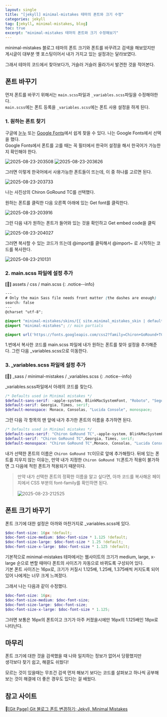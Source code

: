 ```yaml
---
layout: single
title: "[jekyll] minimal-mistakes 테마의 폰트와 크기 수정"
categories: jekyll
tag: [jekyll, minimal-mistakes, blog]
toc: true
excerpt: "minimal-mistakes 테마의 폰트와 크기 수정해보기"
---
```


minimal-mistakes 블로그 테마의 폰트 크기와 폰트를 바꾸려고 검색을 해보았지만<br>
게시글이 대부분 옛 포스팅이어서 내가 가지고 있는 설정과는 달라보였다.

그래서 테마의 코드에서 찾아보다가, 거슬러 거슬러 올라가서 발견한 것을 적어본다.<br>


## 폰트 바꾸기

먼저 폰트를 바꾸기 위해서는 `main.scss`파일과 `_variables.scss`파일을 수정해야한다.<br>
`main.scss`에는 폰트 등록을 `_variables.scss`에는 폰트 사용 설정을 하게 된다.

### 1. 원하는 폰트 찾기
구글에 [눈누](https://noonnu.cc/) 또는 [Google Fonts](https://fonts.google.com/)에서 쉽게 찾을 수 있다.
나는 Google Fonts에서 선택을 했다.<br>
Google Fonts에서 폰트를 고를 때는 꼭 필터에서 한국어 설정을 해서 한국어가 가능한지 확인해야 한다.

![2025-08-23-203508]({{site.url}}/images/2025-08-23-font/2025-08-23-203508.png)
![2025-08-23-203626]({{site.url}}/images/2025-08-23-font/2025-08-23-203626.png)


그러면 이렇게 한국어에서 사용가능한 폰트들이 뜨는데, 이 중 하나를 고르면 된다.

![2025-08-23-203733]({{site.url}}/images/2025-08-23-font/2025-08-23-203733.png)

나는 사진상의 Chiron GoRound TC를 선택했다.

원하는 폰트를 클릭한 다음 오른쪽 아래에 있는 Get font를 클릭한다.

![2025-08-23-203916]({{site.url}}/images/2025-08-23-font/2025-08-23-203916.png)


그런 다음 내가 원하는 폰트가 들어와 있는 것을 확인하고 Get embed code을 클릭

![2025-08-23-204027]({{site.url}}/images/2025-08-23-font/2025-08-23-204027.png)


그러면 복사할 수 있는 코드가 뜨는데 @import를 클릭해서 @import~ 로 시작하는 코드를 복사한다.

![2025-08-23-210131]({{site.url}}/images/2025-08-23-font/2025-08-23-210131.png)


### 2. main.scss 파일에 설정 추가
**[📂]** assets / css / main.scss
{: .notice--info}
~~~scss
---
# Only the main Sass file needs front matter (the dashes are enough)
search: false
---
@charset "utf-8";

@import "minimal-mistakes/skins/{{ site.minimal_mistakes_skin | default: 'default' }}"; // skin
@import "minimal-mistakes"; // main partials

@import url('https://fonts.googleapis.com/css2?family=Chiron+GoRound+TC:wght@200..900&display=swap');
~~~

1.번에서 복사한 코드를 main.scss 파일에 내가 원하는 폰트를 찾아 설정을 추가해준다.
그런 다음 _variables.scss으로 이동한다.

### 3. _variables.scss 파일에 설정 추가
**[📂]** _sass / minimal-mistakes / _variables.scss
{: .notice--info}

_variables.scss파일에서 아래의 코드를 찾는다.

~~~scss
/* Defaults used in Minimal mistakes */
$default-sans-serif: -apple-system, BlinkMacSystemFont, "Roboto", "Segoe UI", "Helvetica Neue", "Lucida Grande", Arial, sans-serif;
$default-serif: Georgia, Times, serif;
$default-monospace: Monaco, Consolas, "Lucida Console", monospace;
~~~

그런 다음 각 항목의 맨 앞에 내가 추가한 폰트의 이름을 추가하면 된다. 
~~~scss
/* Defaults used in Minimal mistakes */
$default-sans-serif: "Chiron GoRound TC",-apple-system, BlinkMacSystemFont, "Roboto", "Segoe UI", "Helvetica Neue", "Lucida Grande", Arial, sans-serif;
$default-serif: "Chiron GoRound TC",Georgia, Times, serif;
$default-monospace: "Chiron GoRound TC",Monaco, Consolas, "Lucida Console", monospace;
~~~
내가 선택한 폰트의 이름은 `Chiron GoRound TC`이므로 앞에 추가해줬다.
뒤에 있는 폰트를 지우지 않는 이유는, 만약 내가 지정한 `Chiron GoRound TC`폰트가 적용이 불가하면 그 다음에 적힌 폰트가 적용되기 때문이다.

> 만약 내가 선택한 폰트의 정확한 이름을 알고 싶다면, 아까 코드를 복사해온 페이지에서 CSS 부분의 font-family를 확인하면 된다.<br><br>
> ![2025-08-23-212525]({{site.url}}/images/2025-08-23-font/2025-08-23-212525.png)



## 폰트 크기 바꾸기

폰트 크기에 대한 설정은 아까와 마찬가지로 _variables.scss에 있다.

~~~scss
$doc-font-size: 16px !default;
$doc-font-size-medium: $doc-font-size * 1.125 !default;
$doc-font-size-large: $doc-font-size * 1.25 !default;
$doc-font-size-x-large: $doc-font-size * 1.125 !default;
~~~

기본적으로 minimal-mistakes 테마에서는 웹사이트의 크기가 medium, large, x-large 순으로 변할 때마다 폰트의 사이즈가 자동으로 바뀌도록 구성되어 있다. <br>
기본 폰트 사이즈는 16px로, 크기가 커질시 1.125배, 1.25배, 1.375배씩 커지도록 되어있어 나에게는 너무 크게 느껴졌다.

그래서 나는 다음과 같이 수정했다.

~~~scss
$doc-font-size: 16px;
$doc-font-size-medium: $doc-font-size;
$doc-font-size-large: $doc-font-size;
$doc-font-size-x-large: $doc-font-size * 1.125;
~~~

그러면 보통은 16px의 폰트이고 크기가 아주 커졌을시에만 16px의 1.125배인 18px로 나타난다.<br>



## 마무리

폰트 크기에 대한 것을 검색했을 때 나와 일치하는 정보가 없어서 당황했지만<br>
생각보다 찾기 쉽고, 해결도 쉬웠다!<br>

모르는 것이 있을때는 무조건 검색 먼저 해보기 보다는 코드를 살펴보고 하나씩 공부해보는 것이 해결에 더 좋은 경우도 있다는 걸 배웠다.


## 참고 사이트
🔗[[Git Page] Git 블로그 폰트 변경하기; Jekyll, Minimal Mistakes](https://searching-fundamental.tistory.com/54#:~:text=%EB%8B%A4%EC%9D%8C%EC%9D%80%20Git%20%EB%B8%94%EB%A1%9C%EA%B7%B8%EC%97%90%20%EC%95%9E%EC%84%9C%20%EC%B0%BE%EC%9D%80%20%ED%8F%B0%ED%8A%B8%EB%A5%BC%20%EC%A0%81%EC%9A%A9%ED%95%B4,%ED%95%98%EB%8A%94%EB%8D%B0%EC%9A%94.%20assets/css/main.scss%20%2C%20_sass/minimal%2Dmistakes/_variables.scss%20%EB%A5%BC%20%EC%B0%BE%EC%95%84%EC%84%9C%20%EC%97%B4%EC%96%B4%EC%A3%BC%EC%84%B8%EC%9A%94.)